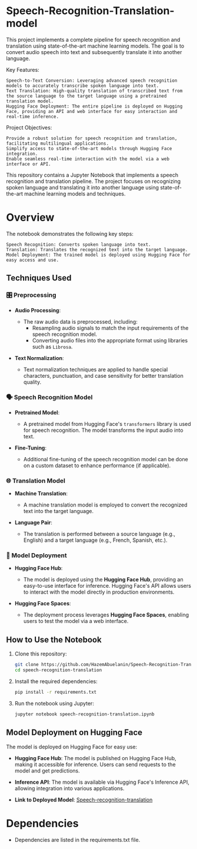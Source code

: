 # Speech-Recognition-Translation-model
This project implements a complete pipeline for speech recognition and translation using state-of-the-art machine learning models. The goal is to convert audio speech into text and subsequently translate it into another language.

Key Features:

    Speech-to-Text Conversion: Leveraging advanced speech recognition models to accurately transcribe spoken language into text.
    Text Translation: High-quality translation of transcribed text from the source language to the target language using a pretrained translation model.
    Hugging Face Deployment: The entire pipeline is deployed on Hugging Face, providing an API and web interface for easy interaction and real-time inference.

Project Objectives:

    Provide a robust solution for speech recognition and translation, facilitating multilingual applications.
    Simplify access to state-of-the-art models through Hugging Face integration.
    Enable seamless real-time interaction with the model via a web interface or API.
This repository contains a Jupyter Notebook that implements a speech recognition and translation pipeline. The project focuses on recognizing spoken language and translating it into another language using state-of-the-art machine learning models and techniques.

# Overview

The notebook demonstrates the following key steps:

    Speech Recognition: Converts spoken language into text.
    Translation: Translates the recognized text into the target language.
    Model Deployment: The trained model is deployed using Hugging Face for easy access and use.

## Techniques Used

### 🎛️ Preprocessing

- **Audio Processing**: 
  - The raw audio data is preprocessed, including:
    - Resampling audio signals to match the input requirements of the speech recognition model.
    - Converting audio files into the appropriate format using libraries such as `Librosa`.
  
- **Text Normalization**: 
  - Text normalization techniques are applied to handle special characters, punctuation, and case sensitivity for better translation quality.

### 🗣️ Speech Recognition Model

- **Pretrained Model**: 
  - A pretrained model from Hugging Face's `transformers` library is used for speech recognition. The model transforms the input audio into text.
  
- **Fine-Tuning**: 
  - Additional fine-tuning of the speech recognition model can be done on a custom dataset to enhance performance (if applicable).

### 🌐 Translation Model

- **Machine Translation**: 
  - A machine translation model is employed to convert the recognized text into the target language.

- **Language Pair**: 
  - The translation is performed between a source language (e.g., English) and a target language (e.g., French, Spanish, etc.).

### 🚀 Model Deployment

- **Hugging Face Hub**: 
  - The model is deployed using the **Hugging Face Hub**, providing an easy-to-use interface for inference. Hugging Face's API allows users to interact with the model directly in production environments.
  
- **Hugging Face Spaces**: 
  - The deployment process leverages **Hugging Face Spaces**, enabling users to test the model via a web interface.

## How to Use the Notebook

1. Clone this repository:

    ```bash
    git clone https://github.com/HazemAbuelanin/Speech-Recognition-Translation-model.git
    cd speech-recognition-translation
    ```

2. Install the required dependencies:

    ```bash
    pip install -r requirements.txt
    ```

3. Run the notebook using Jupyter:

    ```bash
    jupyter notebook speech-recognition-translation.ipynb
    ```

## Model Deployment on Hugging Face

The model is deployed on Hugging Face for easy use:

- **Hugging Face Hub**: The model is published on Hugging Face Hub, making it accessible for inference. Users can send requests to the model and get predictions.
  
- **Inference API**: The model is available via Hugging Face's Inference API, allowing integration into various applications.

- **Link to Deployed Model**: [Speech-recognition-translation](https://huggingface.co/spaces/FarahMohsenSamy1/ASR-Translation)

# Dependencies
- Dependencies are listed in the requirements.txt file. 
